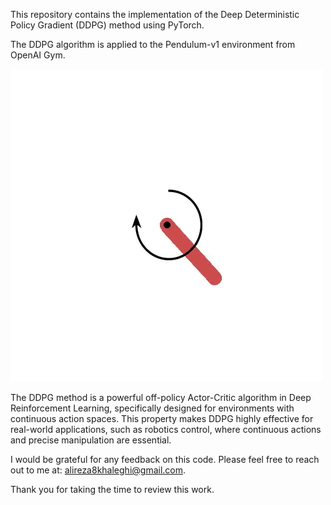 This repository contains the implementation of the Deep Deterministic Policy Gradient (DDPG) method using PyTorch. 

The DDPG algorithm is applied to the Pendulum-v1 environment from OpenAI Gym.

![Learned Dynamics](assets/learned_dynamics.gif)

The DDPG method is a powerful off-policy Actor-Critic algorithm in Deep Reinforcement Learning, specifically designed
for environments with continuous action spaces. This property makes DDPG highly effective for real-world applications, 
such as robotics control, where continuous actions and precise manipulation are essential.


I would be grateful for any feedback on this code. Please feel free to reach out to me at: alireza8khaleghi@gmail.com.

Thank you for taking the time to review this work.

